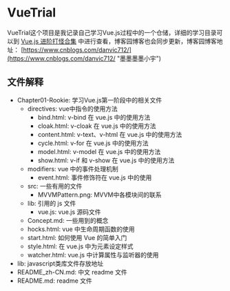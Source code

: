 # VueTrial
VueTrial这个项目是我记录自己学习Vue.js过程中的一个仓储，详细的学习目录可以到 [Vue.js 进阶打怪合集](https://lanesra712.github.io/2018/08/27/Vue-Overview/ "Vue.js 进阶打怪合集") 中进行查看，博客园博客也会同步更新，博客园博客地址： [https://www.cnblogs.com/danvic712/](https://www.cnblogs.com/danvic712/ "墨墨墨墨小宇") 

## 文件解释
+ Chapter01-Rookie: 学习Vue.js第一阶段中的相关文件
    - directives: vue中指令的使用方法
        - bind.html: v-bind 在 vue.js 中的使用方法
        - cloak.html: v-cloak 在 vue.js 中的使用方法
        - content.html: v-text、v-html 在 vue.js 中的使用方法
        - cycle.html: v-for 在 vue.js 中的使用方法
        - model.html: v-model 在 vue.js 中的使用方法
        - show.html: v-if 和 v-show 在 vue.js 中的使用方法
     - modifiers: vue 中的事件处理机制
        - event.html: 事件修饰符在 vue.js 中的使用
    - src: 一些有用的文件
        - MVVMPattern.png: MVVM中各模块间的联系
    - lib: 引用的 js 文件
        - vue.js: vue.js 源码文件
    - Concept.md: 一些用到的概念 
    - hocks.html: vue 中生命周期函数的使用
    - start.html: 如何使用 Vue 的简单入门
    - style.html: 在 vue.js 中为元素设定样式
    - watcher.html: vue.js 中计算属性与监听器的使用
+ lib: javascript类库文件存放地址
+ README_zh-CN.md: 中文 readme 文件 
+ README.md: readme 文件